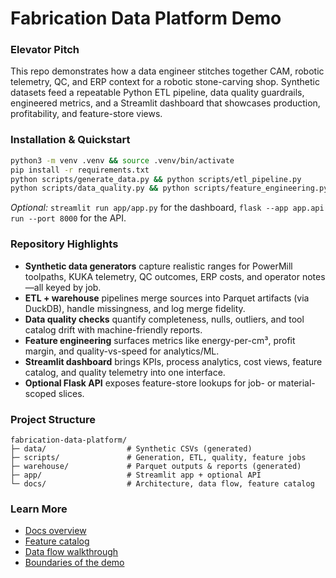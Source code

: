 Fabrication Data Platform Demo
================================

### Elevator Pitch
This repo demonstrates how a data engineer stitches together CAM, robotic telemetry, QC, and ERP context for a robotic stone-carving shop. Synthetic datasets feed a repeatable Python ETL pipeline, data quality guardrails, engineered metrics, and a Streamlit dashboard that showcases production, profitability, and feature-store views.

### Installation & Quickstart
```bash
python3 -m venv .venv && source .venv/bin/activate
pip install -r requirements.txt
python scripts/generate_data.py && python scripts/etl_pipeline.py
python scripts/data_quality.py && python scripts/feature_engineering.py
```
*Optional:* `streamlit run app/app.py` for the dashboard, `flask --app app.api run --port 8000` for the API.

### Repository Highlights
- **Synthetic data generators** capture realistic ranges for PowerMill toolpaths, KUKA telemetry, QC outcomes, ERP costs, and operator notes—all keyed by job.
- **ETL + warehouse** pipelines merge sources into Parquet artifacts (via DuckDB), handle missingness, and log merge fidelity.
- **Data quality checks** quantify completeness, nulls, outliers, and tool catalog drift with machine-friendly reports.
- **Feature engineering** surfaces metrics like energy-per-cm³, profit margin, and quality-vs-speed for analytics/ML.
- **Streamlit dashboard** brings KPIs, process analytics, cost views, feature catalog, and quality telemetry into one interface.
- **Optional Flask API** exposes feature-store lookups for job- or material-scoped slices.

### Project Structure
```
fabrication-data-platform/
├─ data/                  # Synthetic CSVs (generated)
├─ scripts/               # Generation, ETL, quality, feature jobs
├─ warehouse/             # Parquet outputs & reports (generated)
├─ app/                   # Streamlit app + optional API
└─ docs/                  # Architecture, data flow, feature catalog
```

### Learn More
- [Docs overview](docs/README.md)
- [Feature catalog](docs/FEATURES.md)
- [Data flow walkthrough](docs/DATA_FLOW.md)
- [Boundaries of the demo](docs/WHAT_THIS_IS_NOT.md)
